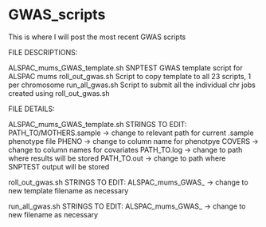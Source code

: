 # GWAS_scripts

This is where I will post the most recent GWAS scripts

FILE DESCRIPTIONS:

ALSPAC_mums_GWAS_template.sh    SNPTEST GWAS template script for ALSPAC mums
roll_out_gwas.sh                Script to copy template to all 23 scripts, 1 per chromosome
run_all_gwas.sh                 Script to submit all the individual chr jobs created using roll_out_gwas.sh

FILE DETAILS:

ALSPAC_mums_GWAS_template.sh
STRINGS TO EDIT:
PATH_TO/MOTHERS.sample -> change to relevant path for current .sample phenotype file
PHENO -> change to column name for phenotpye
COVERS -> change to column names for covariates
PATH_TO.log -> change to path where results will be stored
PATH_TO.out -> change to path where SNPTEST output will be stored

roll_out_gwas.sh
STRINGS TO EDIT:
ALSPAC_mums_GWAS_ -> change to new template filename as necessary

run_all_gwas.sh
STRINGS TO EDIT:
ALSPAC_mums_GWAS_ -> change to new filename as necessary
